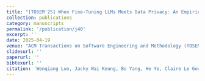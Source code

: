 ```yaml
---
title: "[TOSEM'25] When Fine-Tuning LLMs Meets Data Privacy: An Empirical Study of Federated Learning in LLM-Based Program Repair."
collection: publications
category: manuscripts
permalink: '/publication/j40'
excerpt: ''
date: 2025-04-19
venue: "ACM Transactions on Software Engineering and Methodology (TOSEM), Journal"
slidesurl: ''
paperurl: ''
bibtexurl: ''
citation: 'Wenqiang Luo, Jacky Wai Keung, Bo Yang, He Ye, Claire Le Goues, Tegawende F Bissyande, <u>Haoye Tian</u>, <u>Bach Le</u>'
---
```

